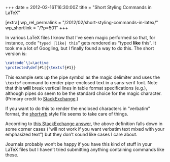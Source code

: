 +++
date = 2012-02-16T16:30:00Z
title = "Short Styling Commands in LaTeX"

[extra]
wp_rel_permalink = "/2012/02/short-styling-commands-in-latex/"
wp_shortlink = "/?p=501"
+++

In various LaTeX files I know that I’ve seen magic performed so that, for
instance, code “`typed |like| this`” gets rendered as “typed **like** this”.
It took me a lot of Googling, but I finally found a way to do this. The short
version is:

```tex
\catcode`\|=\active
\protected\def|#1|{\textsf{#1}}
```

This example sets up the pipe symbol as the magic delimiter and uses the
`\textsf` command to render pipe-enclosed text in a sans-serif font. Note that
this **will** break vertical lines in table format specifications (e.g.),
although pipes do seem to be the standard choice for the magic character.
(Primary credit to [StackExchange](http://tex.stackexchange.com/q/40513).)

If you want to do this to render the enclosed characters in “verbatim” format,
the
[shortvrb](http://www.math.washington.edu/tex-archive/help/Catalogue/entries/shortvrb.html)
style file seems to take care of things.

According to
[this StackExchange answer](http://tex.stackexchange.com/a/40687), the above
definition falls down in some corner cases (“will not work if you want
verbatim text mixed with your emphasized text”) but they don’t sound like
cases I care about.

Journals probably won’t be happy if you have this kind of stuff in your LaTeX
files but I haven’t tried submitting anything containing commands like these.
